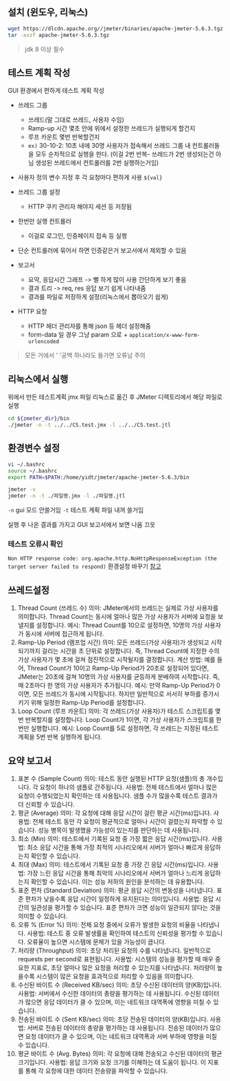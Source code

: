 
## 설치 (윈도우, 리눅스)

```sh
wget https://dlcdn.apache.org//jmeter/binaries/apache-jmeter-5.6.3.tgz
tar -xvzf apache-jmeter-5.6.3.tgz
```
> jdk 8 이상 필수
## 테스트 계획 작성
GUI 환경에서 편하게 테스트 계획 작성
- 쓰레드 그룹
	- 쓰레드(말 그대로 쓰레드, 사용자 수임)
	- Ramp-up 시간 몇초 안에 위에서 설정한 쓰레드가 실행되게 할건지
	- 루프 카운트 몇번 반복할건지
	-  `ex)` 30-10-2: 10초 내에 30명 사용자가 접속해서 쓰레드 그룹 내 컨트롤러들을 모두 순차적으로 실행을 한다. (이걸 2번 반복- 쓰레드가 2번 생성되는건 아님 생성된 쓰레드에서 컨트롤러를 2번 실행하는거임)

- 사용자 정의 변수 지정 후 각 요청마다 편하게 사용  `${val}`
- 쓰레드 그룹 설정
	- HTTP 쿠키 관리자 해야지 세션 등 저장됨
- 한번만 실행 컨트롤러
	- 이걸로 로그인, 인증페이지 접속 등 실행
- 단순 컨트롤러에 묶어서 하면 인증같은거 보고서에서 제외할 수 있음
- 보고서
	- 요약, 응답시간 그래프 -> 뻘 하게 많이 사용 간단하게 보기 좋음
	- 결과 트리 -> req, res 응답 보기 쉽게 나타내줌
	- 결과를 파일로 저장하게 설정(리눅스에서 뽑아오기 쉽게)
- HTTP 요청
	- HTTP 헤더 관리자를 통해 json 등 헤더 설정해줌
	- form-data 일 경우 그냥 param 으로 + `application/x-www-form-urlencoded `


> 모든 거에서 ' '공백 하나라도 들가면 오류남 주의

## 리눅스에서 실행

위에서 만든 테스트계획 jmx 파일 리눅스로 옮긴 후
JMeter 디렉토리에서 해당 파일로 실행

``` bash
cd ${zmeter_dir}/bin
./jmeter -n -t ../../CS.test.jmx -l ../../CS.test.jtl
```

## 환경변수 설정
```bash
vi ~/.bashrc
source ~/.bashrc
export PATH=$PATH:/home/yidt/jmeter/apache-jmeter-5.6.3/bin

jmeter -v
jmeter -n -t ./파일명.jmx -l ./파일명.jtl
```

`-n` gui 모드 안쓸거임
`-t` 테스트 계획 파일 내꺼 쓸거임

실행 후 나온 결과를 가지고 GUI 보고서에서 보면 나옴 끄읏

### 테스트 오류시 확인
`Non HTTP response code: org.apache.http.NoHttpResponseException (the target server failed to respond)`
환경설정 바꾸기 [참고](https://invisible-blog.tistory.com/40)

## 쓰레드설정
1. Thread Count (쓰레드 수)
   의미: JMeter에서의 쓰레드는 실제로 가상 사용자를 의미합니다. Thread Count는 동시에 얼마나 많은 가상 사용자가 서버에 요청을 보낼지를 설정합니다.
   예시: Thread Count를 10으로 설정하면, 10명의 가상 사용자가 동시에 서버에 접근하게 됩니다.
2. Ramp-Up Period (램프업 시간)
   의미: 모든 쓰레드(가상 사용자)가 생성되고 시작되기까지 걸리는 시간을 초 단위로 설정합니다. 즉, Thread Count에 지정한 수의 가상 사용자가 몇 초에 걸쳐 점진적으로 시작될지를 결정합니다.
   계산 방법: 예를 들어, Thread Count가 10이고 Ramp-Up Period가 20초로 설정되어 있다면, JMeter는 20초에 걸쳐 10명의 가상 사용자를 균등하게 분배하여 시작합니다. 즉, 매 2초마다 한 명의 가상 사용자가 추가됩니다.
   예시: 만약 Ramp-Up Period가 0이면, 모든 쓰레드가 동시에 시작됩니다. 하지만 일반적으로 서서히 부하를 증가시키기 위해 일정한 Ramp-Up Period를 설정합니다.
3. Loop Count (루프 카운트)
   의미: 각 쓰레드(가상 사용자)가 테스트 스크립트를 몇 번 반복할지를 설정합니다. Loop Count가 1이면, 각 가상 사용자가 스크립트를 한 번만 실행합니다.
   예시: Loop Count를 5로 설정하면, 각 쓰레드는 지정된 테스트 계획을 5번 반복 실행하게 됩니다.


## 요약 보고서
1. 표본 수 (Sample Count)
   의미: 테스트 동안 실행된 HTTP 요청(샘플)의 총 개수입니다. 각 요청이 하나의 샘플로 간주됩니다.
   사용법: 전체 테스트에서 얼마나 많은 요청이 수행되었는지 확인하는 데 사용됩니다. 샘플 수가 많을수록 테스트 결과가 더 신뢰할 수 있습니다.
2. 평균 (Average)
   의미: 각 요청에 대해 응답 시간이 걸린 평균 시간(ms)입니다.
   사용법: 전체 테스트 동안 각 요청이 평균적으로 얼마나 시간이 걸렸는지 파악할 수 있습니다. 성능 병목이 발생했을 가능성이 있는지를 판단하는 데 사용됩니다.
3. 최소 (Min)
   의미: 테스트에서 기록된 요청 중 가장 짧은 응답 시간(ms)입니다.
   사용법: 최소 응답 시간을 통해 가장 최적의 시나리오에서 서버가 얼마나 빠르게 응답하는지 확인할 수 있습니다.
4. 최대 (Max)
   의미: 테스트에서 기록된 요청 중 가장 긴 응답 시간(ms)입니다.
   사용법: 가장 느린 응답 시간을 통해 최악의 시나리오에서 서버가 얼마나 느리게 응답하는지 확인할 수 있습니다. 이는 성능 저하의 원인을 분석하는 데 유용합니다.
5. 표준 편차 (Standard Deviation)
   의미: 평균 응답 시간의 변동성을 나타냅니다. 표준 편차가 낮을수록 응답 시간이 일정하게 유지된다는 의미입니다.
   사용법: 응답 시간의 일관성을 평가할 수 있습니다. 표준 편차가 크면 성능이 일관되지 않다는 것을 의미할 수 있습니다.
6. 오류 % (Error %)
   의미: 전체 요청 중에서 오류가 발생한 요청의 비율을 나타냅니다.
   사용법: 테스트 중 오류 발생률을 확인하여 테스트의 신뢰성을 평가할 수 있습니다. 오류율이 높으면 시스템에 문제가 있을 가능성이 큽니다.
7. 처리량 (Throughput)
   의미: 초당 처리된 요청의 수를 나타냅니다. 일반적으로 requests per second로 표현됩니다.
   사용법: 시스템의 성능을 평가할 때 매우 중요한 지표로, 초당 얼마나 많은 요청을 처리할 수 있는지를 나타냅니다. 처리량이 높을수록 시스템이 많은 요청을 효과적으로 처리할 수 있음을 의미합니다.
8. 수신된 바이트 수 (Received KB/sec)
   의미: 초당 수신된 데이터의 양(KB)입니다.
   사용법: 서버에서 수신한 데이터의 총량을 평가하는 데 사용됩니다. 수신된 데이터가 많으면 응답 데이터가 클 수 있으며, 이는 네트워크 대역폭에 영향을 미칠 수 있습니다.
9. 전송된 바이트 수 (Sent KB/sec)
   의미: 초당 전송된 데이터의 양(KB)입니다.
   사용법: 서버로 전송된 데이터의 총량을 평가하는 데 사용됩니다. 전송된 데이터가 많으면 요청 데이터가 클 수 있으며, 이는 네트워크 대역폭과 서버 부하에 영향을 미칠 수 있습니다.
10. 평균 바이트 수 (Avg. Bytes)
	의미: 각 요청에 대해 전송되고 수신된 데이터의 평균 크기입니다.
	사용법: 응답 크기와 요청 크기를 이해하는 데 도움이 됩니다. 이 지표를 통해 각 요청에 대한 데이터 전송량을 파악할 수 있습니다.